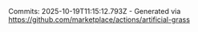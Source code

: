 Commits: 2025-10-19T11:15:12.793Z - Generated via https://github.com/marketplace/actions/artificial-grass
<br>
